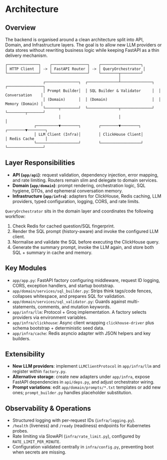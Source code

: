 # Architecture

## Overview

The backend is organised around a clean architecture split into API, Domain, and Infrastructure layers. The goal is to allow new LLM providers or data stores without rewriting business logic while keeping FastAPI as a thin delivery mechanism.

```
┌──────────────┐    ┌────────────────┐    ┌──────────────────┐
│ HTTP Client  │ -> │ FastAPI Router │ -> │ QueryOrchestrator │
└──────────────┘    └────────────────┘    └────────┬─────────┘
                                                   │
                 ┌───────────────┐  ┌──────────────┴──────────────┐  ┌────────────────┐
                 │ Prompt Builder│  │ SQL Builder & Validator     │  │ Conversation    │
                 │ (Domain)      │  │ (Domain)                    │  │ Memory (Domain) │
                 └──────┬────────┘  └──────────────┬──────────────┘  └────────┬───────┘
                        │                          │                           │
             ┌──────────▼────────┐        ┌────────▼────────┐        ┌────────▼────────┐
             │ LLM Client (Infra)│        │ ClickHouse Client│        │ Redis Cache     │
             └───────────────────┘        └──────────────────┘        └────────────────┘
```

## Layer Responsibilities

- **API (`app/api`)**: request validation, dependency injection, error mapping, and rate limiting. Routers remain slim and delegate to domain services.
- **Domain (`app/domain`)**: prompt rendering, orchestration logic, SQL hygiene, DTOs, and ephemeral conversation memory.
- **Infrastructure (`app/infra`)**: adapters for ClickHouse, Redis caching, LLM providers, typed configuration, logging, CORS, and rate limits.

`QueryOrchestrator` sits in the domain layer and coordinates the following workflow:

1. Check Redis for cached question/SQL fingerprint.
2. Render the SQL prompt (history-aware) and invoke the configured LLM client.
3. Normalise and validate the SQL before executing the ClickHouse query.
4. Generate the summary prompt, invoke the LLM again, and store both SQL + summary in cache and memory.

## Key Modules

- `app/app.py`: FastAPI factory configuring middleware, request ID logging, CORS, exception handlers, and startup bootstrap.
- `app/domain/services/sql_builder.py`: Strips think tags/code fences, collapses whitespace, and prepares SQL for validation.
- `app/domain/services/sql_validator.py`: Guards against multi-statements, comments, and mutation keywords.
- `app/infra/llm`: Protocol + Groq implementation. A factory selects providers via environment variables.
- `app/infra/clickhouse`: Async client wrapping `clickhouse-driver` plus schema bootstrap + deterministic seed data.
- `app/infra/cache`: Redis asyncio adapter with JSON helpers and key builders.

## Extensibility

- **New LLM providers**: implement `LLMClientProtocol` in `app/infra/llm` and register within `factory.py`.
- **Alternative storage**: create new adapters under `app/infra`, expose FastAPI dependencies in `api/deps.py`, and adjust orchestrator wiring.
- **Prompt variations**: edit `app/domain/prompts/*.txt` templates or add new ones; `prompt_builder.py` handles placeholder substitution.

## Observability & Operations

- Structured logging with per-request IDs (`infra/logging.py`).
- `/health` (liveness) and `/ready` (readiness) endpoints for Kubernetes probes.
- Rate limiting via SlowAPI (`infra/rate_limit.py`), configured by `RATE_LIMIT_PER_MINUTE`.
- Configuration validated centrally in `infra/config.py`, preventing boot when secrets are missing.
